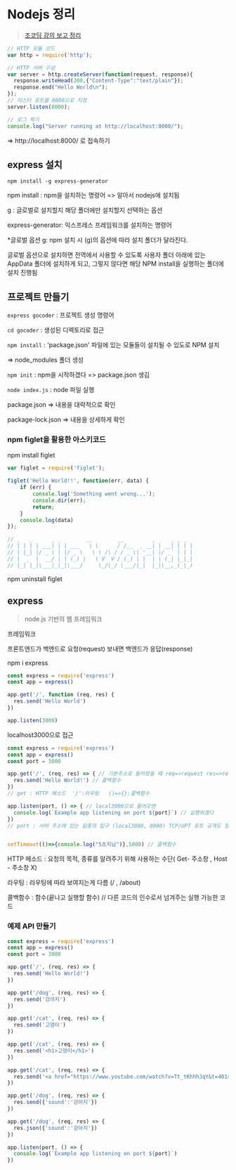 # Nodejs 정리

> [조코딩 강의 보고 정리](https://www.youtube.com/watch?v=Tt_tKhhhJqY)

```js
// HTTP 모듈 코드
var http = require('http');

// HTTP 서버 구성
var server = http.createServer(function(request, response){
  response.writeHead(200,{"Content-Type":"text/plain"});
  response.end("Hello World\n");
});
// 리스터 포트를 8000으로 지정
server.listen(8000);

// 로그 찍기
console.log("Server running at http://localhost:8000/");
```

=> http://localhost:8000/ 로 접속하기



## express 설치

`npm install -g express-generator`

npm install : npm을 설치하는 명령어 => 알아서 nodejs에 설치됨

g : 글로벌로 설치할지 해당 폴더에만 설치할지 선택하는 옵션

express-generator: 익스프레스 프레임워크를 설치하는 명령어



*글로벌 옵션 g: npm 설치 시 (g)의 옵션에 따라 설치 폴더가 달라진다.

글로벌 옵션으로 설치하면 전역에서 사용할 수 있도록 사용자 폴더 아래에 있는 AppData 폴더에 설치하게 되고, 그렇지 않다면 해당 NPM install을 실행하는 폴더에 설치 진행됨





## 프로젝트 만들기

`express gocoder` : 프로젝트 생성 명령어

`cd gocoder` : 생성된 디렉토리로 접근

`npm install` : 'package.json' 파일에 있는 모듈들이 설치될 수 있도로 NPM 설치

=> node_modules 폴더 생성



`npm init` : npm을 시작하겠다 => package.json 생김

`node index.js` : node 파일 실행



package.json => 내용을 대략적으로 확인

package-lock.json => 내용을 상세하게 확인



### npm figlet을 활용한 아스키코드

npm install figlet

```js
var figlet = require('figlet');

figlet('Hello World!!', function(err, data) {
    if (err) {
        console.log('Something went wrong...');
        console.dir(err);
        return;
    }
    console.log(data)
});

// _   _      _ _        __        __         _     _ _ _
// | | | | ___| | | ___   \ \      / /__  _ __| | __| | | |
// | |_| |/ _ \ | |/ _ \   \ \ /\ / / _ \| '__| |/ _` | | |
// |  _  |  __/ | | (_) |   \ V  V / (_) | |  | | (_| |_|_|
// |_| |_|\___|_|_|\___/     \_/\_/ \___/|_|  |_|\__,_(_|_)
```

npm uninstall figlet



## express 

> node.js 기반의 웹 프레임워크

프레임워크

프론트엔드가 백엔드로 요청(request) 보내면 백엔드가 응답(response)



npm i express



```javascript
const express = require('express')
const app = express()

app.get('/', function (req, res) {
  res.send('Hello World')
})

app.listen(3000)
```

localhost3000으로 접근



```javascript
const express = require('express')
const app = express()
const port = 3000

app.get('/', (req, res) => { // 기본주소로 들어왔을 때 req=>request res=>response
  res.send('Hello World!') // 콜백함수
})
// get : HTTP 메소드  '/':라우팅   ()=>{}:콜백함수

app.listen(port, () => { // local3000으로 들어오면 
  console.log(`Example app listening on port ${port}`) // 실행하겠다
})
// port : 서버 주소에 있는 일종의 입구 (local3000, 8000) TCP/UPT 포트 규격도 정해져 있음


setTimeout(()=>{console.log("5초지남")},5000) // 콜백함수
```



HTTP 메소드 : 요청의 목적, 종류를 알려주기 위해 사용하는 수단( Get-  주소창 , Host - 주소창 X)

라우팅 : 라우팅에 따라 보여지는게 다름 (/ , /about)

콜백함수 : 함수(끝나고 실행할 함수) // 다른 코드의 인수로서 넘겨주는 실행 가능한 코드



### 예제 API 만들기

```js
const express = require('express')
const app = express()
const port = 3000

app.get('/', (req, res) => {
  res.send('Hello World!')
})

app.get('/dog', (req, res) => {
  res.send('강아지')
})

app.get('/cat', (req, res) => {
  res.send('고양이')
})

app.get('/cat', (req, res) => {
  res.send('<h1>고양이</h1>')
})

app.get('/cat', (req, res) => {
  res.send('<a href="https://www.youtube.com/watch?v=Tt_tKhhhJqY&t=401s">')
})

app.get('/dog', (req, res) => {
  res.send({'sound':'강아지'})
})

app.get('/dog', (req, res) => {
  res.json({'sound':'강아지'})
})

app.listen(port, () => {
  console.log(`Example app listening on port ${port}`)
})
```

